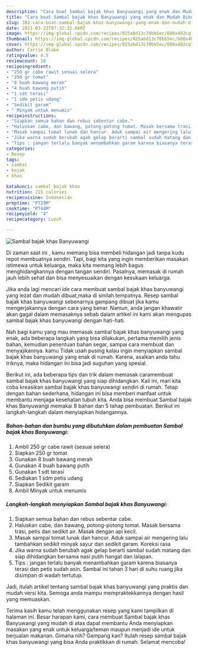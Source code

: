 ```yaml
---
description: "Cara buat Sambal bajak khas Banyuwangi yang enak dan Mudah Dibuat"
title: "Cara buat Sambal bajak khas Banyuwangi yang enak dan Mudah Dibuat"
slug: 382-cara-buat-sambal-bajak-khas-banyuwangi-yang-enak-dan-mudah-dibuat
date: 2021-03-22T07:32:32.660Z
image: https://img-global.cpcdn.com/recipes/025abd13c70bb5ec/680x482cq70/sambal-bajak-khas-banyuwangi-foto-resep-utama.jpg
thumbnail: https://img-global.cpcdn.com/recipes/025abd13c70bb5ec/680x482cq70/sambal-bajak-khas-banyuwangi-foto-resep-utama.jpg
cover: https://img-global.cpcdn.com/recipes/025abd13c70bb5ec/680x482cq70/sambal-bajak-khas-banyuwangi-foto-resep-utama.jpg
author: Carrie Blake
ratingvalue: 4.5
reviewcount: 10
recipeingredient:
- "250 gr cabe rawit sesuai selera"
- "250 gr tomat"
- "8 buah bawang merah"
- "4 buah bawang putih"
- "1 sdt terasi"
- "1 sdm petis udang"
- "Sedikit garam"
- " Minyak untuk menumis"
recipeinstructions:
- "Siapkan semua bahan dan rebus sebentar cabe."
- "Haluskan cabe, dan bawang, potong-potong tomat. Masak bersama trasi, petis dan sedikit air. Masak dengan api kecil."
- "Masak sampai tomat lunak dan hancur. Aduk sampai air mengering lalu tambahkan sedikit minyak sayur dan sedikit garam. Koreksi rasa"
- "Jika warna sudah berubah agak gelap berarti sambal sudah matang dan siap dihidangkan bersama nasi putih hangat dan lalapan."
- "Tips : jangan terlalu banyak menambahkan garam karena biasanya terasi dan petis sudah asin. Sambal ini tahan 3 hari di suhu ruang jika disimpan di wadah tertutup."
categories:
- Resep
tags:
- sambal
- bajak
- khas

katakunci: sambal bajak khas 
nutrition: 215 calories
recipecuisine: Indonesian
preptime: "PT29M"
cooktime: "PT44M"
recipeyield: "4"
recipecategory: Lunch

---
```



![Sambal bajak khas Banyuwangi](https://img-global.cpcdn.com/recipes/025abd13c70bb5ec/680x482cq70/sambal-bajak-khas-banyuwangi-foto-resep-utama.jpg)

Di zaman  saat ini , kamu memang bisa membeli hidangan jadi tanpa kudu repot membuatnya sendiri. Tapi, bagi kita yang ingin memberikan masakan istimewa untuk keluarga, maka kita memang lebih bagus menghidangkannya dengan tangan sendiri. Pasalnya, memasak di rumah jauh lebih sehat dan bisa menyesuaikan dengan kesukaan keluarga.

Jika anda lagi mencari ide cara membuat sambal bajak khas banyuwangi yang lezat dan mudah dibuat,maka di sinilah tempatnya. Resep sambal bajak khas banyuwangi  sebenarnya gampang dibuat jika kamu mengerjakannya dengan cara yang benar. Namun, anda jangan khawatir akan gagal dalam memasaknya 
sebab dalam artikel ini kami akan mengupas sambal bajak khas banyuwangi dengan hati-hati.  



Nah bagi kamu yang mau memasak sambal bajak khas banyuwangi yang enak, ada beberapa langkah yang bisa dilakukan, pertama memilih jenis bahan, kemudian penentuan bahan segar, sampai cara membuat dan menyajikannya. kamu Tidak usah pusing kalau ingin menyiapkan sambal bajak khas banyuwangi yang enak di rumah. Karena, asalkan anda  tahu triknya, maka hidangan ini bisa jadi suguhan yang spesial.

Berikut ini, ada beberapa tips dan trik dalam memasak caramembuat sambal bajak khas banyuwangi yang siap dihidangkan. Kali ini, mari kita coba kreasikan sambal bajak khas banyuwangi sendiri di rumah. Tetap dengan bahan sederhana, hidangan ini bisa memberi manfaat untuk membantu menjaga kesehatan tubuh kita. Anda bisa membuat Sambal bajak khas Banyuwangi memakai 8 bahan dan 5 tahap pembuatan. Berikut ini langkah-langkah dalam menyiapkan hidangannya.

<!--inarticleads1-->

##### Bahan-bahan dan bumbu yang dibutuhkan dalam pembuatan Sambal bajak khas Banyuwangi:

1. Ambil 250 gr cabe rawit (sesuai selera)
1. Siapkan 250 gr tomat
1. Gunakan 8 buah bawang merah
1. Gunakan 4 buah bawang putih
1. Gunakan 1 sdt terasi
1. Sediakan 1 sdm petis udang
1. Siapkan Sedikit garam
1. Ambil  Minyak untuk menumis




<!--inarticleads2-->

##### Langkah-langkah menyiapkan Sambal bajak khas Banyuwangi:

1. Siapkan semua bahan dan rebus sebentar cabe.
1. Haluskan cabe, dan bawang, potong-potong tomat. Masak bersama trasi, petis dan sedikit air. Masak dengan api kecil.
1. Masak sampai tomat lunak dan hancur. Aduk sampai air mengering lalu tambahkan sedikit minyak sayur dan sedikit garam. Koreksi rasa
1. Jika warna sudah berubah agak gelap berarti sambal sudah matang dan siap dihidangkan bersama nasi putih hangat dan lalapan.
1. Tips : jangan terlalu banyak menambahkan garam karena biasanya terasi dan petis sudah asin. Sambal ini tahan 3 hari di suhu ruang jika disimpan di wadah tertutup.




Jadi, itulah artikel tentang  sambal bajak khas banyuwangi  yang praktis dan mudah versi kita. Semoga anda mampu mempraktekkannya dengan hasil yang memuaskan. 

Terima kasih kamu telah menggunakan resep yang kami tampilkan di halaman ini. Besar harapan kami, cara membuat  Sambal bajak khas Banyuwangi yang mudah di atas dapat membantu Anda menyiapkan masakan yang enak untuk keluarga/teman maupun menjadi ide untuk berjualan makanan. Gimana nih? Gampang kan? Itulah resep sambal bajak khas banyuwangi yang bisa Anda praktikkan di rumah. Selamat mencoba!

